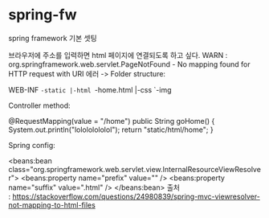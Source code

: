 # spring-fw
spring framework 기본 셋팅


브라우저에 주소를 입력하면 html 페이지에 연결되도록 하고 싶다.
WARN : org.springframework.web.servlet.PageNotFound - No mapping found for HTTP request with URI 에러
->
Folder structure:

 WEB-INF
       `-static
              |-html
                    `-home.html
              |-css
              `-img

			  
Controller method:

 @RequestMapping(value = "/home")
 public String goHome() { 
      System.out.println("lolololololol");
      return "static/html/home";
 }

 
Spring config:

 <resources mapping="/static/**" location="/WEB-INF/static/" />

 <beans:bean
    class="org.springframework.web.servlet.view.InternalResourceViewResolver">
      <beans:property name="prefix" value="" />
      <beans:property name="suffix" value=".html" />
 </beans:bean>
출처 : https://stackoverflow.com/questions/24980839/spring-mvc-viewresolver-not-mapping-to-html-files
